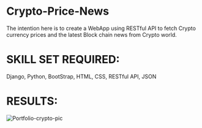 # Crypto-Price-News
The intention here is to create a WebApp using RESTful API to fetch Crypto currency prices and the latest Block chain news from Crypto world. 

# SKILL SET REQUIRED:
 Django, Python, BootStrap, HTML, CSS, RESTful API, JSON

# RESULTS:
![Portfolio-crypto-pic](https://user-images.githubusercontent.com/46977634/77258195-e9086580-6c70-11ea-9f87-03a6caf0c960.JPG)
